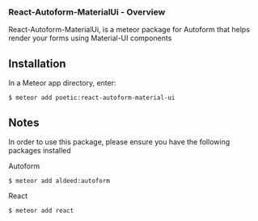 ### React-Autoform-MaterialUi - Overview 


React-Autoform-MaterialUi, is a meteor package for Autoform that helps render your forms using Material-UI components

## Installation


In a Meteor app directory, enter:

```$ meteor add poetic:react-autoform-material-ui ```

## Notes 


In order to use this package, please ensure you have the following packages installed

Autoform

```$ meteor add aldeed:autoform ```

React

```$ meteor add react```